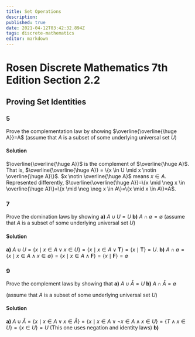```yaml
---
title: Set Operations
description: 
published: true
date: 2021-04-12T03:42:32.894Z
tags: discrete-mathematics
editor: markdown
---
```


# Rosen Discrete Mathematics 7th Edition Section 2.2

## Proving Set Identities
### 5
Prove the complementation law by showing $\overline{\overline{\huge A}}=A$
(assume that $A$ is a subset of some underlying
universal set $U$)
#### Solution
$\overline{\overline{\huge A}}$ is the complement of $\overline{\huge A}$. That is, $\overline{\overline{\huge A}} = \{x \in U \mid x \notin \overline{\huge A}\}$. $x \notin \overline{\huge A}$ means $x \in A$. Represented differently, $\overline{\overline{\huge A}}=\{x \mid \neg x \in \overline{\huge A}\}=\{x \mid \neg \neg x \in A\}=\{x \mid x \in A\}=A$.

### 7
Prove the domination laws by showing 
**a)** $A \cup U=U$
**b)** $A \cap \emptyset=\emptyset$
(assume that $A$ is a subset of some underlying
universal set $U$)
#### Solution
**a)** $A \cup U=\{x \mid x \in A \vee x \in U\} =\{x \mid x \in A \vee \mathbf{T}\}=\{x \mid \mathbf{T}\}=U$.
**b)** $A \cap \emptyset=\{x \mid x \in A \wedge x \in \emptyset\}=\{x \mid x \in A \wedge \mathbf{F}\}=\{x \mid \mathbf{F}\}=\emptyset$

### 9 
Prove the complement laws by showing that 
**a)** $A \cup \bar{A}=U$
**b)** $A \cap \bar{A}=\emptyset$

(assume that $A$ is a subset of some underlying
universal set $U$)

#### Solution
**a)** $A \cup \bar{A}= \{ x \mid x \in A \vee x \in \bar A\} = \{ x \mid x \in A \vee \neg x \in A \wedge x \in U \} = \{ T \wedge x \in U \} = \{x \in U \}= U$
(This one uses negation and identity laws)
**b)**